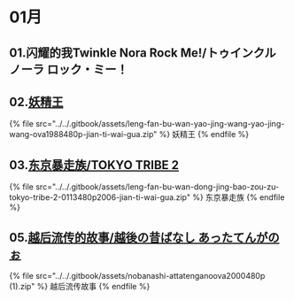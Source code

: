 # 01月

## 01.闪耀的我Twinkle Nora Rock Me!/トゥインクル ノーラ ロック・ミー！

## 02.[妖精王](https://share.dmhy.org/topics/view/532283\_OVA\_1988\_480P.html)

{% file src="../../.gitbook/assets/leng-fan-bu-wan-yao-jing-wang-yao-jing-wang-ova1988480p-jian-ti-wai-gua.zip" %}
妖精王
{% endfile %}

## 03.[东京暴走族/TOKYO TRIBE 2](https://share.dmhy.org/topics/view/532483\_TOKYO\_TRIBE\_2\_13\_480P\_2006.html)

{% file src="../../.gitbook/assets/leng-fan-bu-wan-dong-jing-bao-zou-zu-tokyo-tribe-2-0113480p2006-jian-ti-wai-gua.zip" %}
东京暴走族
{% endfile %}

## 05.[越后流传的故事/越後の昔ばなし あったてんがのぉ](https://share.dmhy.org/topics/view/533143\_OVA\_2000\_480P.html)

{% file src="../../.gitbook/assets/nobanashi-attatenganoova2000480p (1).zip" %}
越后流传故事
{% endfile %}
